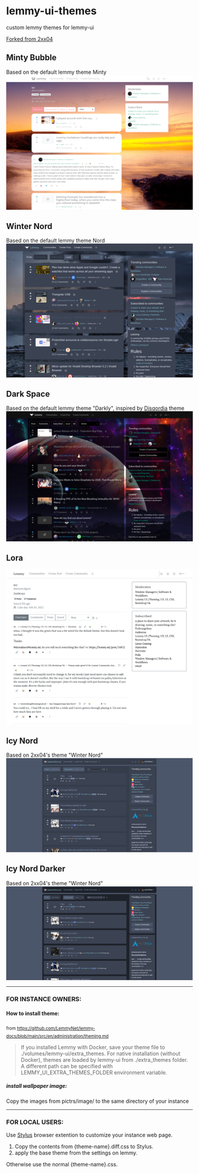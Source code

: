 # lemmy-ui-themes
custom lemmy themes for lemmy-ui

[Forked from 2xx04](https://github.com/2xx04/lemmy-ui-themes/)


## Minty Bubble
Based on the default lemmy theme Minty
![](https://github.com/2xx04/lemmy-ui-themes/raw/main/screenshots/mintybubble.png)
## Winter Nord
Based on the default lemmy theme Nord
![](https://github.com/2xx04/lemmy-ui-themes/raw/main/screenshots/winternord.png)
## Dark Space
Based on the default lemmy theme "Darkly", inspired by [Disqordia](https://disqordia.space) theme
![](https://github.com/2xx04/lemmy-ui-themes/raw/main/screenshots/darkspace.png)

## Lora
![](https://github.com/2xx04/lemmy-ui-themes/raw/main/screenshots/lora-distractionless.png)

## Icy Nord
Based on 2xx04's theme "Winter Nord"
![](https://github.com/promitheas17j/lemmy-ui-themes/raw/main/screenshots/icy-nord.png)

## Icy Nord Darker
Based on 2xx04's theme "Winter Nord"
![](https://github.com/promitheas17j/lemmy-ui-themes/raw/main/screenshots/icy-nord-darker.png)

---

### FOR INSTANCE OWNERS:

#### How to install theme:
<sub>from https://github.com/LemmyNet/lemmy-docs/blob/main/src/en/administration/theming.md</sub>

> If you installed Lemmy with Docker, save your theme file to ./volumes/lemmy-ui/extra_themes. For native installation (without Docker), themes are loaded by lemmy-ui from ./extra_themes folder. A different path can be specified with LEMMY_UI_EXTRA_THEMES_FOLDER environment variable.

##### install wallpaper image:

Copy the images from pictrs/image/ to the same directory of your instance

---

### FOR LOCAL USERS:

Use [Stylus](https://add0n.com/stylus.html) browser extention to customize your instance web page.

1. Copy the contents from {theme-name}.diff.css to Stylus.
2. apply the base theme from the settings on lemmy.

Otherwise use the normal {theme-name}.css.
